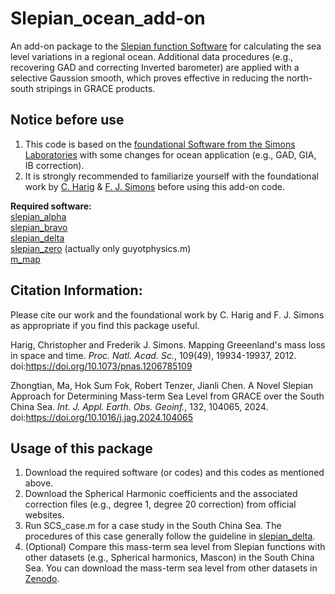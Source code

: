 # Slepian_ocean_add-on

An add-on package to the [Slepian function Software](https://geoweb.princeton.edu/people/simons/software.html) for calculating the sea level variations in a regional ocean. Additional data procedures (e.g., recovering GAD and correcting Inverted barometer) are applied with a selective Gaussion smooth, which proves effective in reducing the north-south stripings in GRACE products.

## Notice before use
1. This code is based on the [foundational Software from the Simons Laboratories](https://geoweb.princeton.edu/people/simons/software.html) with some changes for ocean application (e.g., GAD, GIA, IB correction).
2. It is strongly recommended to familiarize yourself with the foundational work by <a href="https://polarice.geo.arizona.edu/">C. Harig</a> &amp; <a href="http://www.frederik.net">F. J. Simons</a> before using this add-on code.

**Required software:**<br>
[slepian_alpha](https://github.com/csdms-contrib/slepian_alpha)  
[slepian_bravo](https://github.com/csdms-contrib/slepian_bravo)  
[slepian_delta](https://github.com/csdms-contrib/slepian_delta)  
[slepian_zero](https://github.com/csdms-contrib/slepian_zero) (actually only guyotphysics.m)   
[m_map](https://www.eoas.ubc.ca/~rich/map.html)  

## Citation Information:
Please cite our work and the foundational work by C. Harig and F. J. Simons as appropriate if you find this package useful.  

Harig, Christopher and Frederik J. Simons. 
Mapping Greeenland's mass loss in space and time.
<i>Proc. Natl. Acad. Sc.</i>, 109(49), 19934-19937, 2012.
doi:https://doi.org/10.1073/pnas.1206785109

Zhongtian, Ma, Hok Sum Fok, Robert Tenzer, Jianli Chen. 
A Novel Slepian Approach for Determining Mass-term Sea Level from GRACE over the South China Sea. <i>Int. J. Appl. Earth. Obs. Geoinf.</i>, 132, 104065, 2024.
doi:https://doi.org/10.1016/j.jag.2024.104065

## Usage of this package
1. Download the required software (or codes) and this codes as mentioned above.
2. Download the Spherical Harmonic coefficients and the associated correction files (e.g., degree 1, degree 20 correction) from official websites.
3. Run SCS_case.m for a case study in the South China Sea. The procedures of this case generally follow the guideline in [slepian_delta](https://github.com/csdms-contrib/slepian_delta).
4. (Optional) Compare this mass-term sea level from Slepian functions with other datasets (e.g., Spherical harmonics, Mascon) in the South China Sea. You can download the mass-term sea level from other datasets in [Zenodo](https://zenodo.org/records/12684255).  
